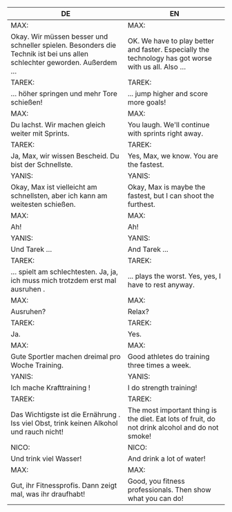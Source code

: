 |DE|EN|
|---|---|
|MAX:|MAX:|
|Okay. Wir müssen besser und schneller spielen. Besonders die Technik ist bei uns allen schlechter geworden. Außerdem …|OK. We have to play better and faster. Especially the technology has got worse with us all. Also …|
|TAREK:|TAREK:|
|… höher springen und mehr Tore schießen!|... jump higher and score more goals!|
|MAX:|MAX:|
|Du lachst. Wir machen gleich weiter mit Sprints.|You laugh. We'll continue with sprints right away.|
|TAREK:|TAREK:|
|Ja, Max, wir wissen Bescheid. Du bist der Schnellste.|Yes, Max, we know. You are the fastest.|
|YANIS:|YANIS:|
|Okay, Max ist vielleicht am schnellsten, aber ich kann am weitesten schießen.|Okay, Max is maybe the fastest, but I can shoot the furthest.|
|MAX:|MAX:|
|Ah!|Ah!|
|YANIS:|YANIS:|
|Und Tarek …|And Tarek ...|
|TAREK:|TAREK:|
|… spielt am schlechtesten. Ja, ja, ich muss mich trotzdem erst mal ausruhen .|... plays the worst. Yes, yes, I have to rest anyway.|
|MAX:|MAX:|
|Ausruhen?|Relax?|
|TAREK:|TAREK:|
|Ja.|Yes.|
|MAX:|MAX:|
|Gute Sportler machen dreimal pro Woche Training.|Good athletes do training three times a week.|
|YANIS: |YANIS:|
|Ich mache Krafttraining !|I do strength training!|
|TAREK:|TAREK:|
|Das Wichtigste ist die Ernährung . Iss viel Obst, trink keinen Alkohol und rauch nicht!|The most important thing is the diet. Eat lots of fruit, do not drink alcohol and do not smoke!|
|NICO:|NICO:|
|Und trink viel Wasser! |And drink a lot of water!|
|MAX:|MAX:|
|Gut, ihr Fitnessprofis. Dann zeigt mal, was ihr draufhabt!|Good, you fitness professionals. Then show what you can do!|
